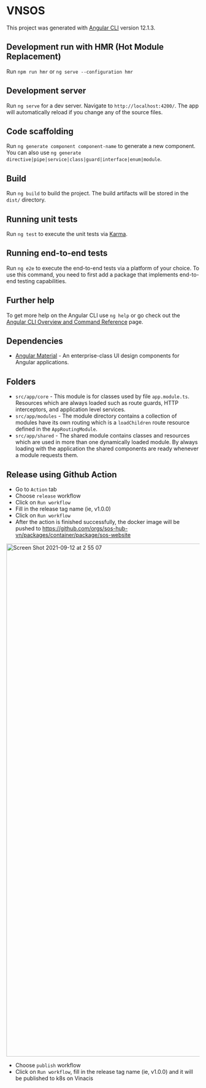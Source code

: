# VNSOS

This project was generated with [Angular CLI](https://github.com/angular/angular-cli) version 12.1.3.

## Development run with HMR (Hot Module Replacement)

Run `npm run hmr` or `ng serve --configuration hmr`

## Development server

Run `ng serve` for a dev server. Navigate to `http://localhost:4200/`. The app will automatically reload if you change any of the source files.

## Code scaffolding

Run `ng generate component component-name` to generate a new component. You can also use `ng generate directive|pipe|service|class|guard|interface|enum|module`.

## Build

Run `ng build` to build the project. The build artifacts will be stored in the `dist/` directory.

## Running unit tests

Run `ng test` to execute the unit tests via [Karma](https://karma-runner.github.io).

## Running end-to-end tests

Run `ng e2e` to execute the end-to-end tests via a platform of your choice. To use this command, you need to first add a package that implements end-to-end testing capabilities.

## Further help

To get more help on the Angular CLI use `ng help` or go check out the [Angular CLI Overview and Command Reference](https://angular.io/cli) page.

## Dependencies

- [Angular Material](https://material.angular.io/) - An enterprise-class UI design components for Angular applications.

## Folders

- `src/app/core` - This module is for classes used by file `app.module.ts`. Resources which are always loaded such as route guards, HTTP interceptors, and application level services.
- `src/app/modules` - The module directory contains a collection of modules have its own routing which is a `loadChildren` route resource defined in the `AppRoutingModule`.
- `src/app/shared` - The shared module contains classes and resources which are used in more than one dynamically loaded module. By always loading with the application the shared components are ready whenever a module requests them.

## Release using Github Action
- Go to `Action` tab
- Choose `release` workflow
- Click on `Run workflow`
- Fill in the release tag name (ie, v1.0.0)
- Click on `Run workflow`
- After the action is finished successfully, the docker image will be pushed to https://github.com/orgs/sos-hub-vn/packages/container/package/sos-website

<img width="1336" alt="Screen Shot 2021-09-12 at 2 55 07" src="https://user-images.githubusercontent.com/7227377/132956913-4d065823-22d4-4729-93df-9ff9facf8e4c.png">

- Choose `publish` workflow
- Click on `Run workflow`, fill in the release tag name (ie, v1.0.0) and it will be published to k8s on Vinacis


